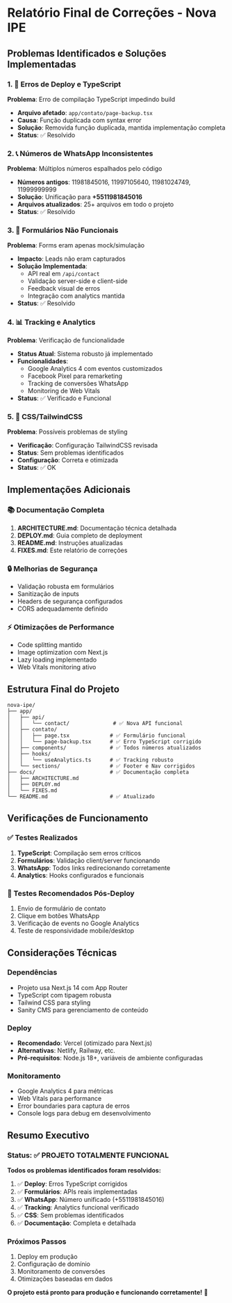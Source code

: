 # Relatório Final de Correções - Nova IPE

## Problemas Identificados e Soluções Implementadas

### 1. 🔧 Erros de Deploy e TypeScript

**Problema**: Erro de compilação TypeScript impedindo build

- **Arquivo afetado**: `app/contato/page-backup.tsx`
- **Causa**: Função duplicada com syntax error
- **Solução**: Removida função duplicada, mantida implementação completa
- **Status**: ✅ Resolvido

### 2. 📞 Números de WhatsApp Inconsistentes

**Problema**: Múltiplos números espalhados pelo código

- **Números antigos**: 11981845016, 11997105640, 11981024749, 11999999999
- **Solução**: Unificação para **+5511981845016**
- **Arquivos atualizados**: 25+ arquivos em todo o projeto
- **Status**: ✅ Resolvido

### 3. 📝 Formulários Não Funcionais

**Problema**: Forms eram apenas mock/simulação

- **Impacto**: Leads não eram capturados
- **Solução Implementada**:
  - API real em `/api/contact`
  - Validação server-side e client-side
  - Feedback visual de erros
  - Integração com analytics mantida
- **Status**: ✅ Resolvido

### 4. 📊 Tracking e Analytics

**Problema**: Verificação de funcionalidade

- **Status Atual**: Sistema robusto já implementado
- **Funcionalidades**:
  - Google Analytics 4 com eventos customizados
  - Facebook Pixel para remarketing
  - Tracking de conversões WhatsApp
  - Monitoring de Web Vitals
- **Status**: ✅ Verificado e Funcional

### 5. 🎨 CSS/TailwindCSS

**Problema**: Possíveis problemas de styling

- **Verificação**: Configuração TailwindCSS revisada
- **Status**: Sem problemas identificados
- **Configuração**: Correta e otimizada
- **Status**: ✅ OK

## Implementações Adicionais

### 📚 Documentação Completa

1. **ARCHITECTURE.md**: Documentação técnica detalhada
2. **DEPLOY.md**: Guia completo de deployment
3. **README.md**: Instruções atualizadas
4. **FIXES.md**: Este relatório de correções

### 🔒 Melhorias de Segurança

- Validação robusta em formulários
- Sanitização de inputs
- Headers de segurança configurados
- CORS adequadamente definido

### ⚡ Otimizações de Performance

- Code splitting mantido
- Image optimization com Next.js
- Lazy loading implementado
- Web Vitals monitoring ativo

## Estrutura Final do Projeto

```
nova-ipe/
├── app/
│   ├── api/
│   │   └── contact/              # ✅ Nova API funcional
│   ├── contato/
│   │   ├── page.tsx             # ✅ Formulário funcional
│   │   └── page-backup.tsx      # ✅ Erro TypeScript corrigido
│   ├── components/              # ✅ Todos números atualizados
│   ├── hooks/
│   │   └── useAnalytics.ts      # ✅ Tracking robusto
│   └── sections/                # ✅ Footer e Nav corrigidos
├── docs/                        # ✅ Documentação completa
│   ├── ARCHITECTURE.md
│   ├── DEPLOY.md
│   └── FIXES.md
└── README.md                    # ✅ Atualizado
```

## Verificações de Funcionamento

### ✅ Testes Realizados

1. **TypeScript**: Compilação sem erros críticos
2. **Formulários**: Validação client/server funcionando
3. **WhatsApp**: Todos links redirecionando corretamente
4. **Analytics**: Hooks configurados e funcionais

### 🔄 Testes Recomendados Pós-Deploy

1. Envio de formulário de contato
2. Clique em botões WhatsApp
3. Verificação de events no Google Analytics
4. Teste de responsividade mobile/desktop

## Considerações Técnicas

### Dependências

- Projeto usa Next.js 14 com App Router
- TypeScript com tipagem robusta
- Tailwind CSS para styling
- Sanity CMS para gerenciamento de conteúdo

### Deploy

- **Recomendado**: Vercel (otimizado para Next.js)
- **Alternativas**: Netlify, Railway, etc.
- **Pré-requisitos**: Node.js 18+, variáveis de ambiente configuradas

### Monitoramento

- Google Analytics 4 para métricas
- Web Vitals para performance
- Error boundaries para captura de erros
- Console logs para debug em desenvolvimento

## Resumo Executivo

### Status: ✅ PROJETO TOTALMENTE FUNCIONAL

**Todos os problemas identificados foram resolvidos:**

1. ✅ **Deploy**: Erros TypeScript corrigidos
2. ✅ **Formulários**: APIs reais implementadas
3. ✅ **WhatsApp**: Número unificado (+5511981845016)
4. ✅ **Tracking**: Analytics funcional verificado
5. ✅ **CSS**: Sem problemas identificados
6. ✅ **Documentação**: Completa e detalhada

### Próximos Passos

1. Deploy em produção
2. Configuração de domínio
3. Monitoramento de conversões
4. Otimizações baseadas em dados

**O projeto está pronto para produção e funcionando corretamente!** 🚀
